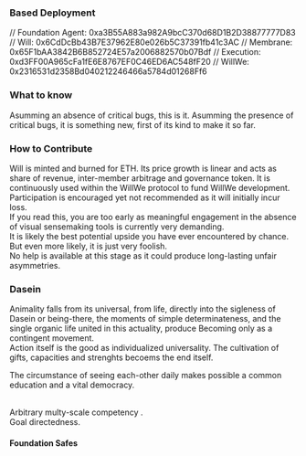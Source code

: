 ### Based Deployment

//   Foundation Agent:  0xa3B55A883a982A9bcC370d68D1B2D38877777D83
//   Will:  0x6CdDcBb43B7E37962E80e026b5C37391fb41c3AC
//   Membrane:  0x65F1bAA3842B6B852724E57a2006882570b07Bdf
//   Execution:  0xd3FF00A965cFa1fE6E8767EF0C46ED6AC548fF20
//   WillWe:  0x2316531d2358Bd040212246466a5784d01268Ff6

### What to know
Asumming an absence of critical bugs, this is it.
Asumming the presence of critical bugs, it is something new, first of its kind to make it so far.

### How to Contribute

Will is minted and burned for ETH. 
Its price growth is linear and acts as share of revenue, inter-member arbitrage and governance token. 
It is continuously used within the WillWe protocol to fund WillWe development.  
Participation is encouraged yet not recommended as it will initially incur loss.  
If you read this, you are too early as meaningful engagement in the absence of visual sensemaking tools is currently very demanding.  
It is likely the best potential upside you have ever encountered by chance. But even more likely, it is just very foolish.  
No help is available at this stage as it could produce long-lasting unfair asymmetries.

### Dasein

Animality falls from its universal, from life, directly into the sigleness of Dasein or being-there, the moments of simple determinateness, and the single organic life united in this actuality, produce Becoming only as a contingent movement. 
 <br>
 Action itself is the good as individualized universality. The cultivation of gifts, capacities and strenghts becoems the end itself.
<br>

 The circumstance of seeing each-other daily makes possible a common education and a vital democracy.

 <br>
Arbitrary multy-scale competency .

 <br>
 Goal directedness.
 <br>
 


 #### Foundation Safes
